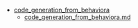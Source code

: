 - <a href = "E:\Node_projects\Node_Way\NBase\_Md\_Index\__Closer\_Uml\Main_I\contaners\contaner_2\courses\EA_tutorials\whatisuml\umldiagrams\behavioraldiagrams\_more\code_generation_from_behaviora\cat.code_generation_from_behaviora\dir.code_generation_from_behaviora.md">code_generation_from_behaviora</a>
    - <a href = "E:\Node_projects\Node_Way\NBase\_Md\_Index\__Closer\_Uml\Main_I\contaners\contaner_2\courses\EA_tutorials\whatisuml\umldiagrams\behavioraldiagrams\_more\code_generation_from_behaviora\code_generation_from_behaviora.md">code_generation_from_behaviora.md</a>
